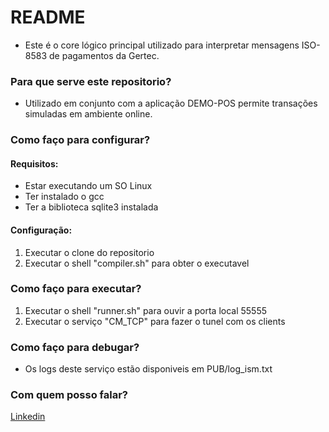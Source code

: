# README #

* Este é o core lógico principal utilizado para interpretar mensagens ISO-8583 de pagamentos da Gertec.

### Para que serve este repositorio? ###

* Utilizado em conjunto com a aplicação DEMO-POS permite transações simuladas em ambiente online.

### Como faço para configurar? ###

#### Requisitos:
* Estar executando um SO Linux
* Ter instalado o gcc
* Ter a biblioteca sqlite3 instalada

#### Configuração:
1. Executar o clone do repositorio
2. Executar o shell "compiler.sh" para obter o executavel

### Como faço para executar? ###

1. Executar o shell "runner.sh" para ouvir a porta local 55555
2. Executar o serviço "CM_TCP" para fazer o tunel com os clients

### Como faço para debugar? ###

* Os logs deste serviço estão disponiveis em PUB/log_ism.txt

### Com quem posso falar? ###
[Linkedin](https://www.linkedin.com/in/erick-calegaro/)
